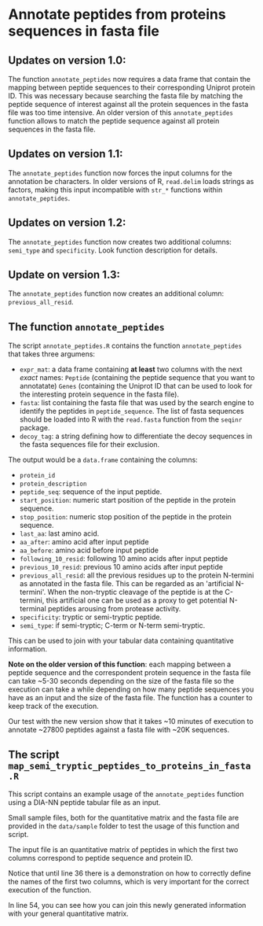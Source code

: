 # Annotate peptides from proteins sequences in fasta file  

## Updates on version 1.0:

The function `annotate_peptides` now requires a data frame that contain the mapping between peptide sequences to their corresponding Uniprot protein ID. This was necessary because searching the fasta file by matching the peptide sequence of interest against all the protein sequences in the fasta file was too time intensive. An older version of this `annotate_peptides` function allows to match the peptide sequence against all protein sequences in the fasta file. 

## Updates on version 1.1:

The `annotate_peptides` function now forces the input columns for the annotation be characters. In older versions of R, `read.delim` loads strings as factors, making this input incompatible with `str_*` functions within `annotate_peptides`.

## Updates on version 1.2:

The `annotate_peptides` function now creates two additional columns: `semi_type` and `specificity`. Look function description for details.

## Update on version 1.3:

The `annotate_peptides` function now creates an additional column: `previous_all_resid`.

## The function `annotate_peptides`  

The script `annotate_peptides.R` contains the function `annotate_peptides` that takes three argumens:

- `expr_mat`: a data frame containing __at least__ two columns with the next _exact_ names: `Peptide` (containing the peptide sequence that you want to annotatate) `Genes` (containing the Uniprot ID that can be used to look for the interesting protein sequence in the fasta file).
- `fasta`: list containing the fasta file that was used by the search engine to identify the peptides in `peptide_sequence`. The list of fasta sequences should be loaded into R with the `read.fasta` function from the `seqinr` package.  
- `decoy_tag`: a string defining how to differentiate the decoy sequences in the fasta sequences file for their exclusion. 

The output would be a `data.frame` containing the columns:

- `protein_id`
- `protein_description`
- `peptide_seq`: sequence of the input peptide.
- `start_position`: numeric start position of the peptide in the protein sequence.
- `stop_position`: numeric stop position of the peptide in the protein sequence.
- `last_aa`: last amino acid.
- `aa_after`: amino acid after input peptide
- `aa_before`: amino acid before input peptide
- `following_10_resid`: following 10 amino acids after input peptide
- `previous_10_resid`: previous 10 amino acids after input peptide
- `previous_all_resid`: all the previous residues up to the protein N-termini as annotated in the fasta file. This can be regarded as an 'artificial N-termini'. When the non-tryptic cleavage of the peptide is at the C-termini, this artificial one can be used as a proxy to get potential N-terminal peptides arousing from protease activity. 
- `specificity`: tryptic or semi-tryptic peptide.
- `semi_type`: if semi-tryptic; C-term or N-term semi-tryptic.

This can be used to join with your tabular data containing quantitative information.

__Note on the older version of this function__: each mapping between a peptide sequence and the correspondent protein sequence in the fasta file can take ~5-30 seconds depending on the size of the fasta file so the execution can take a while depending on how many peptide sequences you have as an input and the size of the fasta file. The function has a counter to keep track of the execution.  

Our test with the new version show that it takes ~10 minutes of execution to annotate ~27800 peptides against a fasta file with ~20K sequences.

## The script `map_semi_tryptic_peptides_to_proteins_in_fasta.R`  

This script contains an example usage of the `annotate_peptides` function using a DIA-NN peptide tabular file as an input.

Small sample files, both for the quantitative matrix and the fasta file are provided in the `data/sample` folder to test the usage of this function and script.

The input file is an quantitative matrix of peptides in which the first two columns correspond to peptide sequence and protein ID.

Notice that until line 36 there is a demonstration on how to correctly define the names of the first two columns, which is very important for the correct execution of the function.

In line 54, you can see how you can join this newly generated information with your general quantitative matrix.


